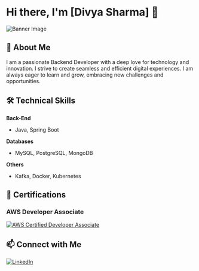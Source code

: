 # Hi there, I'm [Divya Sharma] 👋

![Banner Image](https://your-banner-image-link)

## 🚀 About Me
I am a passionate Backend Developer with a deep love for technology and innovation. I strive to create seamless and efficient digital experiences. I am always eager to learn and grow, embracing new challenges and opportunities.

## 🛠 Technical Skills

**Back-End**
- Java, Spring Boot

**Databases**
- MySQL, PostgreSQL, MongoDB

**Others**
- Kafka, Docker, Kubernetes

## 📜 Certifications

### AWS Developer Associate
[![AWS Certified Developer Associate](https://images.credly.com/size/120x120/images/b9feab85-1a43-4f6c-99a5-631b88d5461b/image.png)](https://www.credly.com/badges/9da8bf39-8233-43bf-812f-aa6592e37a5b/public_url)

## 📫 Connect with Me

[![LinkedIn](https://img.shields.io/badge/LinkedIn-Connect-blue)](https://www.linkedin.com/in/divya-sharma-1b9463204/)
